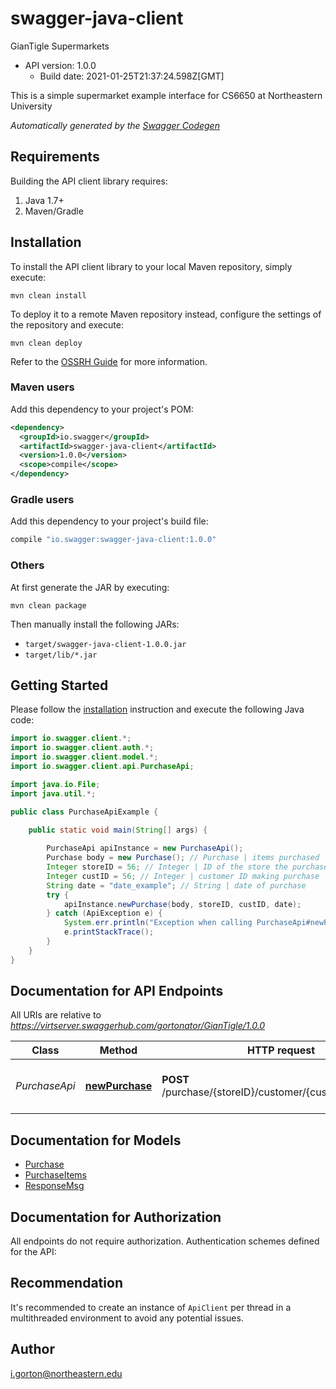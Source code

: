 # swagger-java-client

GianTigle Supermarkets
- API version: 1.0.0
  - Build date: 2021-01-25T21:37:24.598Z[GMT]

This is a simple supermarket example interface for CS6650 at Northeastern University 


*Automatically generated by the [Swagger Codegen](https://github.com/swagger-api/swagger-codegen)*


## Requirements

Building the API client library requires:
1. Java 1.7+
2. Maven/Gradle

## Installation

To install the API client library to your local Maven repository, simply execute:

```shell
mvn clean install
```

To deploy it to a remote Maven repository instead, configure the settings of the repository and execute:

```shell
mvn clean deploy
```

Refer to the [OSSRH Guide](http://central.sonatype.org/pages/ossrh-guide.html) for more information.

### Maven users

Add this dependency to your project's POM:

```xml
<dependency>
  <groupId>io.swagger</groupId>
  <artifactId>swagger-java-client</artifactId>
  <version>1.0.0</version>
  <scope>compile</scope>
</dependency>
```

### Gradle users

Add this dependency to your project's build file:

```groovy
compile "io.swagger:swagger-java-client:1.0.0"
```

### Others

At first generate the JAR by executing:

```shell
mvn clean package
```

Then manually install the following JARs:

* `target/swagger-java-client-1.0.0.jar`
* `target/lib/*.jar`

## Getting Started

Please follow the [installation](#installation) instruction and execute the following Java code:

```java
import io.swagger.client.*;
import io.swagger.client.auth.*;
import io.swagger.client.model.*;
import io.swagger.client.api.PurchaseApi;

import java.io.File;
import java.util.*;

public class PurchaseApiExample {

    public static void main(String[] args) {
        
        PurchaseApi apiInstance = new PurchaseApi();
        Purchase body = new Purchase(); // Purchase | items purchased
        Integer storeID = 56; // Integer | ID of the store the purchase takes place at
        Integer custID = 56; // Integer | customer ID making purchase
        String date = "date_example"; // String | date of purchase
        try {
            apiInstance.newPurchase(body, storeID, custID, date);
        } catch (ApiException e) {
            System.err.println("Exception when calling PurchaseApi#newPurchase");
            e.printStackTrace();
        }
    }
}
```

## Documentation for API Endpoints

All URIs are relative to *https://virtserver.swaggerhub.com/gortonator/GianTigle/1.0.0*

Class | Method | HTTP request | Description
------------ | ------------- | ------------- | -------------
*PurchaseApi* | [**newPurchase**](docs/PurchaseApi.md#newPurchase) | **POST** /purchase/{storeID}/customer/{custID}/date/{date} | A customer purchase from a store

## Documentation for Models

 - [Purchase](docs/Purchase.md)
 - [PurchaseItems](docs/PurchaseItems.md)
 - [ResponseMsg](docs/ResponseMsg.md)

## Documentation for Authorization

All endpoints do not require authorization.
Authentication schemes defined for the API:

## Recommendation

It's recommended to create an instance of `ApiClient` per thread in a multithreaded environment to avoid any potential issues.

## Author

i.gorton@northeastern.edu

